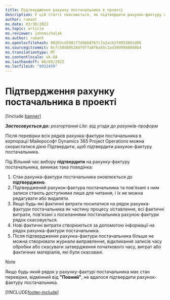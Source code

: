 ```yaml
---
title: Підтвердження рахунку постачальника в проекті
description: У цій статті пояснюється, як підтвердити рахунок-фактуру постачальника проекту в корпорації Майкрософт Dynamics 365 Project Operations і фінансовий вплив підтвердження рахунка-фактури постачальника проекту.
author: rumant
ms.date: 03/30/2022
ms.topic: article
ms.reviewer: johnmichalak
ms.author: rumant
ms.openlocfilehash: 092b3cd5981f7d9bb8767c7a2acb2f4952801d06
ms.sourcegitcommit: 6cfc50d89528df977a8f6a55c1ad39d99800d9b4
ms.translationtype: MT
ms.contentlocale: uk-UA
ms.lasthandoff: 06/03/2022
ms.locfileid: "8932459"
---
```

# <a name="confirm-a-project-vendor-invoice"></a>Підтвердження рахунку постачальника в проекті

[!include [banner](../../includes/dataverse-preview.md)]

_**Застосовується до:** розгортання Lite: від угоди до рахунків-проформ_

Після перевірки всіх рядків рахунка-фактури постачальника в корпорації Майкрософт Dynamics 365 Project Operations можна скористатися дією Підтвердити, щоб підтвердити рахунок-фактуру постачальника.

Під Вільний час вибору **підтвердити** на рахунку-фактуру постачальника, виникає така поведінка:

1. Стан рахунка-фактури постачальника оновлюється до **підтверджено**.
2. Підтверджений рахунок-фактура постачальника та пов'язані з ним записи стають доступними лише для читання, і їх не можна редагувати або видаляти.
3. Якщо будь-які фактичні витрати посилатися на рядок рахунка-фактури постачальника як частину процесу зіставлення, всі фактичні витрати, пов'язані з посиланнями постачальника рахунок-фактури рядок скасовується.
4. Нові фактичні витрати створюються за допомогою інформації на рядок рахунка-фактури постачальника.
5. Після підтвердження рахунка-фактури постачальника більше не можна створювати журнали виправлення, відкликання записів часу обробки або скасувати затвердження початкового часу, витрат або фактичних матеріалів, які були скасовані.

> [!NOTE]
> Якщо будь-який рядок у рахунку-фактурі постачальника має стан перевірки, відмінний від **"Повний"**, не вдалося підтвердити рахунок-фактуру постачальника.

[!INCLUDE[footer-include](../../includes/footer-banner.md)]
